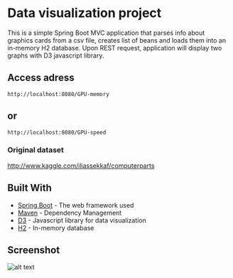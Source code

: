 # Data visualization project

This is a simple Spring Boot MVC application that parses info about graphics cards from a csv file, creates list of beans and loads them into an in-memory H2 database. Upon REST request, application will display two graphs with D3 javascript library.

## Access adress
```
http://localhost:8080/GPU-memory
```
## or
```
http://localhost:8080/GPU-speed
```


### Original dataset
http://www.kaggle.com/iliassekkaf/computerparts

## Built With

* [Spring Boot](https://projects.spring.io/spring-boot/) - The web framework used
* [Maven](https://maven.apache.org/) - Dependency Management
* [D3](https://d3js.org/) - Javascript library for data visualization
* [H2](http://www.h2database.com) - In-memory database

## Screenshot

![alt text](https://github.com/matkosoric/GPUdataviz/blob/master/src/main/resources/screenshot.JPG)